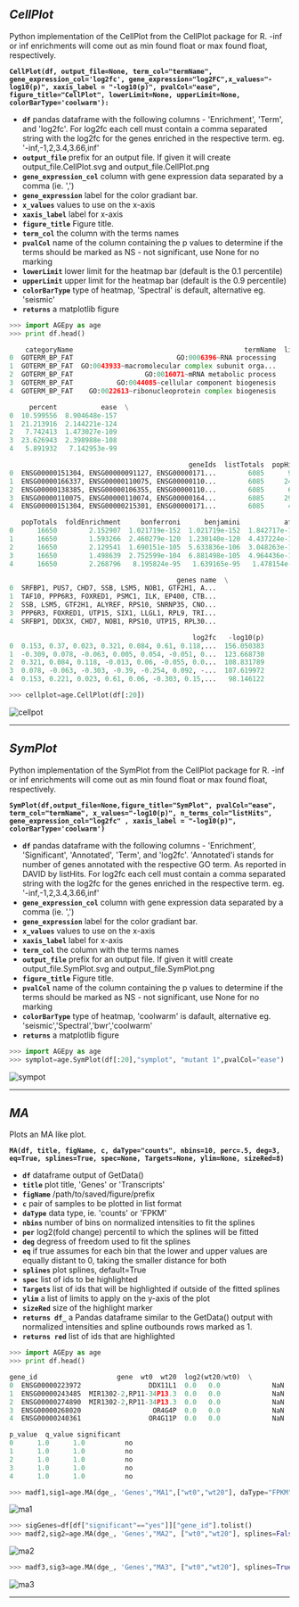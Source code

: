 ## ___CellPlot___

Python implementation of the CellPlot from the CellPlot package for R.
-inf or inf enrichments will come out as min found float or max found float, respectively.

**`CellPlot(df, output_file=None, term_col="termName", gene_expression_col='log2fc', gene_expression="log2FC",x_values="-log10(p)", xaxis_label = "-log10(p)", pvalCol="ease", figure_title="CellPlot", lowerLimit=None, upperLimit=None, colorBarType='coolwarm'):`**

* **`df`** pandas dataframe with the following columns - 'Enrichment', 'Term', and 'log2fc'.
           For log2fc each cell must contain a comma separated string with the log2fc for the genes enriched in the respective term.
           eg. '-inf,-1,2,3.4,3.66,inf'
* **`output_file`** prefix for an output file. If given it will create output_file.CellPlot.svg and output_file.CellPlot.png
* **`gene_expression_col`** column with gene expression data separated by a comma (ie. ',')
* **`gene_expression`** label for the color gradiant bar.
* **`x_values`** values to use on the x-axis
* **`xaxis_label`** label for x-axis
* **`figure_title`** Figure title.
* **`term_col`** the column with the terms names
* **`pvalCol`** name of the column containing the p values to determine if the terms should be marked as NS - not significant, use None for no marking
* **`lowerLimit`** lower limit for the heatmap bar (default is the 0.1 percentile)
* **`upperLimit`** upper limit for the heatmap bar (default is the 0.9 percentile)
* **`colorBarType`** type of heatmap, 'Spectral' is default, alternative eg. 'seismic'
* **`returns`** a matplotlib figure

```python
>>> import AGEpy as age
>>> print df.head()

    categoryName                                           termName  listHits  \
0  GOTERM_BP_FAT                          GO:0006396~RNA processing       716   
1  GOTERM_BP_FAT  GO:0043933~macromolecular complex subunit orga...      1433   
2  GOTERM_BP_FAT                  GO:0016071~mRNA metabolic process       523   
3  GOTERM_BP_FAT           GO:0044085~cellular component biogenesis      1596   
4  GOTERM_BP_FAT    GO:0022613~ribonucleoprotein complex biogenesis       398   

     percent           ease  \
0  10.599556  8.904648e-157   
1  21.213916  2.144221e-124   
2   7.742413  1.473027e-109   
3  23.626943  2.398988e-108   
4   5.891932   7.142953e-99   

                                             geneIds  listTotals  popHits  \
0  ENSG00000151304, ENSG00000091127, ENSG00000171...        6085      910   
1  ENSG00000166337, ENSG00000110075, ENSG00000110...        6085     2461   
2  ENSG00000138385, ENSG00000106355, ENSG00000110...        6085      672   
3  ENSG00000110075, ENSG00000110074, ENSG00000164...        6085     2914   
4  ENSG00000151304, ENSG00000215301, ENSG00000171...        6085      480   

   popTotals  foldEnrichment     bonferroni      benjamini           afdr  \
0      16650        2.152907  1.021719e-152  1.021719e-152  1.842717e-153   
1      16650        1.593266  2.460279e-120  1.230140e-120  4.437224e-121   
2      16650        2.129541  1.690151e-105  5.633836e-106  3.048263e-106   
3      16650        1.498639  2.752599e-104  6.881498e-105  4.964436e-105   
4      16650        2.268796   8.195824e-95   1.639165e-95   1.478154e-95   

                                          genes name  \
0  SRFBP1, PUS7, CHD7, SSB, LSM5, NOB1, GTF2H1, A...   
1  TAF10, PPP6R3, FOXRED1, PSMC1, ILK, EP400, CTB...   
2  SSB, LSM5, GTF2H1, ALYREF, RPS10, SNRNP35, CNO...   
3  PPP6R3, FOXRED1, UTP15, SIX1, LLGL1, RPL9, TRI...   
4  SRFBP1, DDX3X, CHD7, NOB1, RPS10, UTP15, RPL30...   

                                              log2fc   -log10(p)  
0  0.153, 0.37, 0.023, 0.321, 0.084, 0.61, 0.118,...  156.050383  
1  -0.309, 0.078, -0.063, 0.005, 0.054, -0.051, 0...  123.668730  
2  0.321, 0.084, 0.118, -0.013, 0.06, -0.055, 0.0...  108.831789  
3  0.078, -0.063, -0.303, -0.39, -0.254, 0.092, -...  107.619972  
4  0.153, 0.221, 0.023, 0.61, 0.06, -0.303, 0.15,...   98.146122  

>>> cellplot=age.CellPlot(df[:20])
```
![cellpot](cellplot.CellPlot.png)
___

## ___SymPlot___

Python implementation of the SymPlot from the CellPlot package for R.
-inf or inf enrichments will come out as min found float or max found float, respectively.

**`SymPlot(df,output_file=None,figure_title="SymPlot", pvalCol="ease", term_col="termName", x_values="-log10(p)", n_terms_col="listHits", gene_expression_col="log2fc" , xaxis_label = "-log10(p)", colorBarType='coolwarm')`**

* **`df`** pandas dataframe with the following columns - 'Enrichment', 'Significant', 'Annotated', 'Term', and 'log2fc'. 'Annotated'i stands for number of genes annotated with the respective GO term. As reported in DAVID by listHits. For log2fc each cell must contain a comma separated string with the log2fc for the genes enriched in the respective term. eg. '-inf,-1,2,3.4,3.66,inf'
* **`gene_expression_col`** column with gene expression data separated by a comma (ie. ',')
* **`gene_expression`** label for the color gradiant bar.
* **`x_values`** values to use on the x-axis
* **`xaxis_label`** label for x-axis
* **`term_col`** the column with the terms names  
* **`output_file`** prefix for an output file. If given it witll create output_file.SymPlot.svg and output_file.SymPlot.png
* **`figure_title`** Figure title.
* **`pvalCol`** name of the column containing the p values to determine if the terms should be marked as NS - not significant, use None for no marking
* **`colorBarType`** type of heatmap, 'coolwarm' is dafault, alternative eg. 'seismic','Spectral','bwr','coolwarm'
* **`returns`** a matplotlib figure

```python
>>> import AGEpy as age
>>> symplot=age.SymPlot(df[:20],"symplot", "mutant 1",pvalCol="ease")
```
![sympot](symplot.SymPlot.png)
___
## ___MA___

Plots an MA like plot.

**`MA(df, title, figName, c, daType="counts", nbins=10, perc=.5, deg=3, eq=True, splines=True, spec=None, Targets=None, ylim=None, sizeRed=8)`**

* **`df`** dataframe output of GetData()
* **`title`** plot title, 'Genes' or 'Transcripts'
* **`figName`** /path/to/saved/figure/prefix
* **`c`** pair of samples to be plotted in list format
* **`daType`** data type, ie. 'counts' or 'FPKM'
* **`nbins`** number of bins on normalized intensities to fit the splines
* **`per`** log2(fold change) percentil to which the splines will be fitted
* **`deg`** degress of freedom used to fit the splines
* **`eq`** if true assumes for each bin that the lower and upper values are equally distant to 0, taking the smaller distance for both
* **`splines`** plot splines, default=True
* **`spec`** list of ids to be highlighted
* **`Targets`** list of ids that will be highlighted if outside of the fitted splines
* **`ylim`** a list of limits to apply on the y-axis of the plot
* **`sizeRed`** size of the highlight marker
* **`returns df_`** a Pandas dataframe similar to the GetData() output with normalized intensities and spline outbounds rows marked as 1.
* **`returns red`** list of ids that are highlighted

```python
>>> import AGEpy as age
>>> print df.head()

gene_id                    gene  wt0  wt20  log2(wt20/wt0)  \
0  ENSG00000223972                 DDX11L1  0.0   0.0             NaN   
1  ENSG00000243485  MIR1302-2,RP11-34P13.3  0.0   0.0             NaN   
2  ENSG00000274890  MIR1302-2,RP11-34P13.3  0.0   0.0             NaN   
3  ENSG00000268020                  OR4G4P  0.0   0.0             NaN   
4  ENSG00000240361                 OR4G11P  0.0   0.0             NaN   

p_value  q_value significant  
0      1.0      1.0          no  
1      1.0      1.0          no  
2      1.0      1.0          no  
3      1.0      1.0          no  
4      1.0      1.0          no  

>>> madf1,sig1=age.MA(dge_, 'Genes',"MA1",["wt0","wt20"], daType="FPKM")
```
![ma1](MA1.png)
```python
>>> sigGenes=df[df["significant"=="yes"]]["gene_id"].tolist()
>>> madf2,sig2=age.MA(dge_, 'Genes',"MA2", ["wt0","wt20"], splines=False, daType="FPKM",spec=sigGenes)
```
![ma2](MA2.png)
```python
>>> madf3,sig3=age.MA(dge_, 'Genes',"MA3", ["wt0","wt20"], splines=True, daType="FPKM",Targets=sigGenes)
```
![ma3](MA3.png)
___
